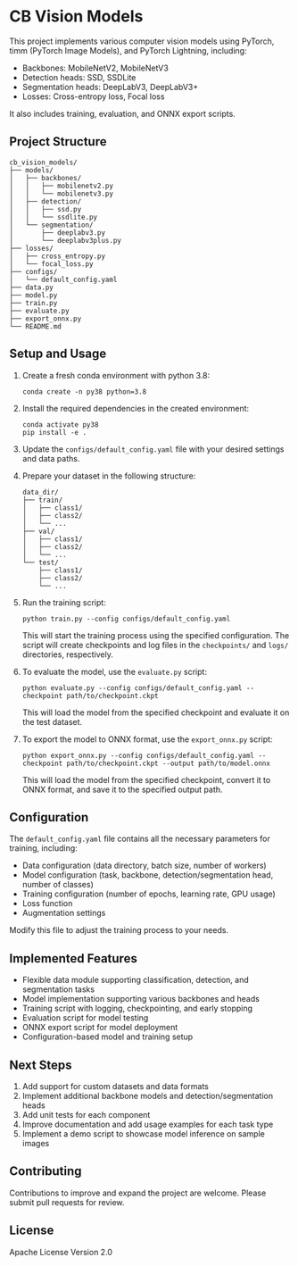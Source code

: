 # CB Vision Models

This project implements various computer vision models using PyTorch, timm (PyTorch Image Models), and PyTorch Lightning, including:

- Backbones: MobileNetV2, MobileNetV3
- Detection heads: SSD, SSDLite
- Segmentation heads: DeepLabV3, DeepLabV3+
- Losses: Cross-entropy loss, Focal loss

It also includes training, evaluation, and ONNX export scripts.

## Project Structure

```
cb_vision_models/
├── models/
│   ├── backbones/
│   │   ├── mobilenetv2.py
│   │   └── mobilenetv3.py
│   ├── detection/
│   │   ├── ssd.py
│   │   └── ssdlite.py
│   └── segmentation/
│       ├── deeplabv3.py
│       └── deeplabv3plus.py
├── losses/
│   ├── cross_entropy.py
│   └── focal_loss.py
├── configs/
│   └── default_config.yaml
├── data.py
├── model.py
├── train.py
├── evaluate.py
├── export_onnx.py
└── README.md
```

## Setup and Usage

1. Create a fresh conda environment with python 3.8:
   ```
   conda create -n py38 python=3.8
   ```

2. Install the required dependencies in the created environment:
   ```
   conda activate py38
   pip install -e .
   ```

3. Update the `configs/default_config.yaml` file with your desired settings and data paths.

4. Prepare your dataset in the following structure:
   ```
   data_dir/
   ├── train/
   │   ├── class1/
   │   ├── class2/
   │   └── ...
   ├── val/
   │   ├── class1/
   │   ├── class2/
   │   └── ...
   └── test/
       ├── class1/
       ├── class2/
       └── ...
   ```

5. Run the training script:
   ```
   python train.py --config configs/default_config.yaml
   ```

   This will start the training process using the specified configuration. The script will create checkpoints and log files in the `checkpoints/` and `logs/` directories, respectively.

6. To evaluate the model, use the `evaluate.py` script:
   ```
   python evaluate.py --config configs/default_config.yaml --checkpoint path/to/checkpoint.ckpt
   ```

   This will load the model from the specified checkpoint and evaluate it on the test dataset.

7. To export the model to ONNX format, use the `export_onnx.py` script:
   ```
   python export_onnx.py --config configs/default_config.yaml --checkpoint path/to/checkpoint.ckpt --output path/to/model.onnx
   ```

   This will load the model from the specified checkpoint, convert it to ONNX format, and save it to the specified output path.

## Configuration

The `default_config.yaml` file contains all the necessary parameters for training, including:

- Data configuration (data directory, batch size, number of workers)
- Model configuration (task, backbone, detection/segmentation head, number of classes)
- Training configuration (number of epochs, learning rate, GPU usage)
- Loss function
- Augmentation settings

Modify this file to adjust the training process to your needs.

## Implemented Features

- Flexible data module supporting classification, detection, and segmentation tasks
- Model implementation supporting various backbones and heads
- Training script with logging, checkpointing, and early stopping
- Evaluation script for model testing
- ONNX export script for model deployment
- Configuration-based model and training setup

## Next Steps

1. Add support for custom datasets and data formats
2. Implement additional backbone models and detection/segmentation heads
3. Add unit tests for each component
4. Improve documentation and add usage examples for each task type
5. Implement a demo script to showcase model inference on sample images

## Contributing

Contributions to improve and expand the project are welcome. Please submit pull requests for review.

## License

Apache License Version 2.0